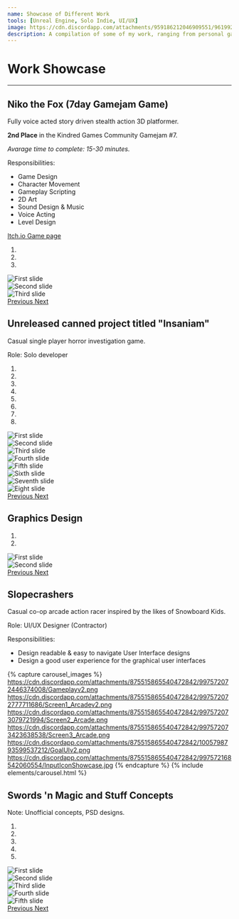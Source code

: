 ```yaml
---
name: Showcase of Different Work
tools: [Unreal Engine, Solo Indie, UI/UX]
image: https://cdn.discordapp.com/attachments/959186212046909551/961992763430289508/RandomWork.png
description: A compilation of some of my work, ranging from personal games and contract work to UI/UX design.
---
```


# Work Showcase
---

## Niko the Fox (7day Gamejam Game)

Fully voice acted story driven stealth action 3D platformer.

**2nd Place** in the Kindred Games Community Gamejam #7.

*Avarage time to complete: 15-30 minutes.*

Responsibilities:

 - Game Design
 - Character Movement
 - Gameplay Scripting
 - 2D Art
 - Sound Design & Music
 - Voice Acting
 - Level Design

[Itch.io Game page](https://incanta.itch.io/niko-the-fox)

<div id="carouselNiko" class="carousel slide" data-ride="carousel">
  <ol class="carousel-indicators">
    <li data-target="#carouselNiko" data-slide-to="0" class="active"></li>
    <li data-target="#carouselNiko" data-slide-to="1"></li>
    <li data-target="#carouselNiko" data-slide-to="2"></li>
  </ol>
  <div class="carousel-inner">
    <div class="carousel-item active">
      <img class="d-block w-100" src="https://cdn.discordapp.com/attachments/959186212046909551/961986629558501466/p_nikoss1.png" alt="First slide">
    </div>
    <div class="carousel-item">
      <img class="d-block w-100" src="https://cdn.discordapp.com/attachments/959186212046909551/961986626752507934/p_nikoss3.png" alt="Second slide">
    </div>
    <div class="carousel-item">
      <img class="d-block w-100" src="https://cdn.discordapp.com/attachments/959186212046909551/961986630275706980/p_nikoss2.png" alt="Third slide">
    </div>
  </div>
  <a class="carousel-control-prev" href="#carouselNiko" role="button" data-slide="prev">
    <span class="carousel-control-prev-icon" aria-hidden="true"></span>
    <span class="sr-only">Previous</span>
  </a>
  <a class="carousel-control-next" href="#carouselNiko" role="button" data-slide="next">
    <span class="carousel-control-next-icon" aria-hidden="true"></span>
    <span class="sr-only">Next</span>
  </a>
</div>

<!-- ## The Hauntings

In-development co-op online horror ghost investigation & excorcism game with over 15,000+ wishlists on Steam.

Role: Game Developer (Contractor)

Responsibilities:

 - Gameplay Programming
 - UI Programming
 - A.I. Programming
 - Generalist

Links: [Website](https://thehauntingsgame.com/), [Steam](https://store.steampowered.com/app/1285720/The_Hauntings/)

<div id="carouselEningeImplementation" class="carousel slide" data-ride="carousel">
  <ol class="carousel-indicators">
    <li data-target="#carouselEningeImplementation" data-slide-to="0" class="active"></li>
    <li data-target="#carouselEningeImplementation" data-slide-to="1"></li>
  </ol>
  <div class="carousel-inner">
    <div class="carousel-item active">
      <img class="d-block w-100" src="https://cdn.discordapp.com/attachments/959186212046909551/961985935824797736/HauntingsMainMenu.png" alt="First slide">
    </div>
    <div class="carousel-item">
      <img class="d-block w-100" src="https://cdn.discordapp.com/attachments/959186212046909551/961985936109993984/HauntingsSelectLevel.png" alt="Second slide">
    </div>
  </div>
  <a class="carousel-control-prev" href="#carouselEningeImplementation" role="button" data-slide="prev">
    <span class="carousel-control-prev-icon" aria-hidden="true"></span>
    <span class="sr-only">Previous</span>
  </a>
  <a class="carousel-control-next" href="#carouselEningeImplementation" role="button" data-slide="next">
    <span class="carousel-control-next-icon" aria-hidden="true"></span>
    <span class="sr-only">Next</span>
  </a>
</div>-->

## Unreleased canned project titled "Insaniam"

Casual single player horror investigation game.

Role: Solo developer

<div id="carouselInsaniam" class="carousel slide" data-ride="carousel">
  <ol class="carousel-indicators">
    <li data-target="#carouselInsaniam" data-slide-to="0" class="active"></li>
    <li data-target="#carouselInsaniam" data-slide-to="1"></li>
    <li data-target="#carouselInsaniam" data-slide-to="2"></li>
   <li data-target="#carouselInsaniam" data-slide-to="3"></li>
   <li data-target="#carouselInsaniam" data-slide-to="4"></li>
   <li data-target="#carouselInsaniam" data-slide-to="5"></li>
   <li data-target="#carouselInsaniam" data-slide-to="6"></li>
   <li data-target="#carouselInsaniam" data-slide-to="7"></li>
  </ol>
  <div class="carousel-inner">
    <div class="carousel-item active">
      <img class="d-block w-100" src="https://cdn.discordapp.com/attachments/875515865540472842/997578365320036362/1.png" alt="First slide">
    </div>
    <div class="carousel-item">
      <img class="d-block w-100" src="https://cdn.discordapp.com/attachments/875515865540472842/997578362023325716/2.png" alt="Second slide">
    </div>
    <div class="carousel-item">
      <img class="d-block w-100" src="https://cdn.discordapp.com/attachments/875515865540472842/997578362715377704/3.png" alt="Third slide">
    </div>
   <div class="carousel-item">
      <img class="d-block w-100" src="https://cdn.discordapp.com/attachments/875515865540472842/997578363076092034/4.png" alt="Fourth slide">
    </div>
   <div class="carousel-item">
      <img class="d-block w-100" src="https://cdn.discordapp.com/attachments/875515865540472842/997578363600375949/5.png" alt="Fifth slide">
    </div>
   <div class="carousel-item">
      <img class="d-block w-100" src="https://cdn.discordapp.com/attachments/875515865540472842/997578364074336356/6.png" alt="Sixth slide">
    </div>
   <div class="carousel-item">
      <img class="d-block w-100" src="https://cdn.discordapp.com/attachments/875515865540472842/997578364439244860/7.png" alt="Seventh slide">
    </div>
   <div class="carousel-item">
      <img class="d-block w-100" src="https://cdn.discordapp.com/attachments/875515865540472842/997578364946759760/8.png" alt="Eight slide">
    </div>
  </div>
  <a class="carousel-control-prev" href="#carouselInsaniam" role="button" data-slide="prev">
    <span class="carousel-control-prev-icon" aria-hidden="true"></span>
    <span class="sr-only">Previous</span>
  </a>
  <a class="carousel-control-next" href="#carouselInsaniam" role="button" data-slide="next">
    <span class="carousel-control-next-icon" aria-hidden="true"></span>
    <span class="sr-only">Next</span>
  </a>
</div>



## Graphics Design

<div id="carouselGFX" class="carousel slide" data-ride="carousel">
  <ol class="carousel-indicators">
    <li data-target="#carouselGFX" data-slide-to="0" class="active"></li>
    <li data-target="#carouselGFX" data-slide-to="1"></li>
  </ol>
  <div class="carousel-inner">
    <div class="carousel-item active">
      <img class="d-block w-100" src="https://cdn.discordapp.com/attachments/959186212046909551/961985859626889296/p_switchdesign.png" alt="First slide">
    </div>
    <div class="carousel-item">
      <img class="d-block w-100" src="https://cdn.discordapp.com/attachments/959186212046909551/961988217261916180/Logo_W_1024x512.png" alt="Second slide">
    </div>
  </div>
  <a class="carousel-control-prev" href="#carouselGFX" role="button" data-slide="prev">
    <span class="carousel-control-prev-icon" aria-hidden="true"></span>
    <span class="sr-only">Previous</span>
  </a>
  <a class="carousel-control-next" href="#carouselGFX" role="button" data-slide="next">
    <span class="carousel-control-next-icon" aria-hidden="true"></span>
    <span class="sr-only">Next</span>
  </a>
</div>

## Slopecrashers

Casual co-op arcade action racer inspired by the likes of Snowboard Kids. 

Role: UI/UX Designer (Contractor)

Responsibilities:

 - Design readable & easy to navigate User Interface designs
 - Design a good user experience for the graphical user interfaces

{% capture carousel_images %}
https://cdn.discordapp.com/attachments/875515865540472842/997572072446374008/Gameplayv2.png
https://cdn.discordapp.com/attachments/875515865540472842/997572072777711686/Screen1_Arcadev2.png
https://cdn.discordapp.com/attachments/875515865540472842/997572073079721994/Screen2_Arcade.png
https://cdn.discordapp.com/attachments/875515865540472842/997572073423638538/Screen3_Arcade.png
https://cdn.discordapp.com/attachments/875515865540472842/1005798793599537212/GoalUIv2.png
https://cdn.discordapp.com/attachments/875515865540472842/997572168542060554/InputIconShowcase.jpg
{% endcapture %}
{% include elements/carousel.html %}


## Swords 'n Magic and Stuff Concepts

Note: Unofficial concepts, PSD designs.

<div id="carouselSNM" class="carousel slide" data-ride="carousel">
  <ol class="carousel-indicators">
    <li data-target="#carouselSNM" data-slide-to="0" class="active"></li>
    <li data-target="#carouselSNM" data-slide-to="1"></li>
    <li data-target="#carouselSNM" data-slide-to="2"></li>
    <li data-target="#carouselSNM" data-slide-to="3"></li>
    <li data-target="#carouselSNM" data-slide-to="4"></li>
  </ol>
  <div class="carousel-inner">
    <div class="carousel-item active">
      <img class="d-block w-100" src="https://cdn.discordapp.com/attachments/959186212046909551/961985448559919134/p_snmpause1.png" alt="First slide">
    </div>
    <div class="carousel-item">
      <img class="d-block w-100" src="https://cdn.discordapp.com/attachments/959186212046909551/961985449105186816/p_snmpause2.png" alt="Second slide">
    </div>
    <div class="carousel-item">
      <img class="d-block w-100" src="https://cdn.discordapp.com/attachments/959186212046909551/961985449759506492/p_snmserverbrowser.png" alt="Third slide">
    </div>
    <div class="carousel-item">
      <img class="d-block w-100" src="https://cdn.discordapp.com/attachments/959186212046909551/961985450287976448/p_snmw1.png" alt="Fourth slide">
    </div>
    <div class="carousel-item">
      <img class="d-block w-100" src="https://cdn.discordapp.com/attachments/959186212046909551/961985450627694672/p_snmw2.png" alt="Fifth slide">
    </div>
  </div>
  <a class="carousel-control-prev" href="#carouselSNM" role="button" data-slide="prev">
    <span class="carousel-control-prev-icon" aria-hidden="true"></span>
    <span class="sr-only">Previous</span>
  </a>
  <a class="carousel-control-next" href="#carouselSNM" role="button" data-slide="next">
    <span class="carousel-control-next-icon" aria-hidden="true"></span>
    <span class="sr-only">Next</span>
  </a>
</div>
